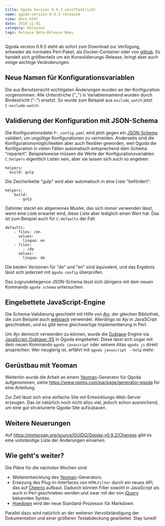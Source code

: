 ```yaml
---
title: Qgoda Version 0.9.3 veröffentlicht
name: qgoda-version-0.9.3-released
view: docs.html
date: 2018-11-01
category: Releases
tags: Release Beta-Release News
---
```

Qgoda version 0.9.3 steht ab sofort zum Download zur Verfügung, entweder
als normales Perl-Paket, als Docker-Container oder von
[github](https://github.com/gflohr/qgoda/releases). Es handelt sich
größtenteils um ein Konsolidierungs-Release, bringt aber auch einige
wichtige Veränderungen.

## Neue Namen für Konfigurationsvariablen

Die aus Benutzersicht wichtigsten Änderungen wurden an der Konfiguration
vorgenommen. Alle Unterstriche ("_") in Variablennamend wurden durch
Bindestricht ("-") ersetzt. So wurde zum Beispiel aus `exclude_watch` jetzt
`C:exclude-watch`.

## Validierung der Konfiguration mit JSON-Schema

Die Konfigurationsdatei `P:_config.yaml` wird jetzt gegen ein
[JSON-Schema](https://json-schema.org/) validiert, um ungültige
Konfigurationen zu vermeiden. Anderseits sind die Konfigurationsmöglichkeiten
aber auch flexibler geworden, weil Qgoda die Konfiguration in vielen
Fällen automatisch entsprechend dem Schema "repariert". Beispielsweise
müssen die Werte der Konfigurationsvariablen `C:helpers` eigentlich
Listen sein, aber sie lassen sich auch so angeben:

<!--qgoda-no-xgettext-->
```yaml;line-numbers
helpers:
  build: gulp
```
<!--/qgoda-no-xgettext-->

Die Zeichenkette "gulp" wird aber automatisch in eine Liste "befördert":

<!--qgoda-no-xgettext-->
```yaml;line-numbers
helpers:
    build:
	  - gulp
```
<!--/qgoda-no-xgettext-->

Dahinter steckt ein allgemeines Muster, das sich immer verwenden lässt, wenn
eine Liste erwartet wird, diese Liste aber lediglich einen Wert hat. Das ist
zum Beispiel auch für `C:defaults` der Fall:

<!--qgoda-no-xgettext-->
```yaml;line-numbers
defaults:
    - files: /en
      values:
        lingua: en
    - files:
	    - /de
	  values:
	    lingua: de
```
<!--/qgoda-no-xgettext-->

Die beiden Versionen für "de" und "en" sind äquivalent, und das Ergebnis
lässt sich jederzeit mit `qgoda config` überprüfen.

Das zugrundeliegence JSON-Schema lässt sich übrigens mit dem neuen Kommando
`qgoda schema` untersuchen.

## Eingebettete JavaScript-Engine

Die Schema-Validierung geschieht mit Hilfe von [Ajv](https://ajv.js.org/), der
gleichen Bibliothek, die zum Beispiel auch [webpack](https://webpack.js.org/)
verwendet. Allerdings ist Ajv in JavaSCript geschrieben, und es gibt keine
gleichwertige Implementierung in Perl.

Um Ajv dennoch verwenden zu können, wurde die
[Duktape](https://duktape.org/)-Engine via
[JavaScript::Duktape::XS](https://metacpan.org/release/JavaScript-Duktape-XS)
in Qgoda eingebettet. Diese lässt sich sogar mit dem neuen Kommando
`qgoda javascript` oder seinem Alias `qgoda js` direkt ansprechen.
Wer neugierig ist, erfährt mit `qgoda javascript --help` mehr.

## Gerüstbau mit Yeoman

Weiterhin wurde die Arbeit an einem [Yeoman](http://yeoman.io/)-Generator
für Qgoda aufgenommen, siehe https://www.npmjs.com/package/generator-qgoda für
eine Anleitung.

Zur Zeit lässt sich eine einfache Site mit Entwicklungs-Web-Server
erzeugen. Das ist natürlich noch nicht allzu viel, jedoch schon ausreichend,
um eine gut strukturierte Qgoda-Site aufzubauen.

## Weitere Neuerungen

Auf https://metacpan.org/source/GUIDO/Qgoda-v0.9.2/Changes gibt es eine
vollständige Liste der Änderungen einsehen.

## Wie geht's weiter?

Die Pläne für die nächsten Wochen sind:

- Weiterentwicklung des [Yeoman](http://yeoman.io/)-Generators.
- Ersezung des Plug-In-Interfaces von `HTMLFilter` durch ein neues API,
  das auf [Cheerio](https://cheerio.js.org/) aufbaut. Dadurch können Filter
  sowohl in JavaScript als auch in Perl geschrieben werden und zwar mit der
  von [jQuery](https://jquery.com/) bekannten Syntax.
- [Hoedown](https://github.com/hoedown/hoedown) wird der neue
  Standard-Prozessor für Markdown.

Parallel dazu wird natürlich an der weiteren Vervollständigung der
Dokumentation und einer größeren Testabdeckung gearbeitet. Stay tuned!
